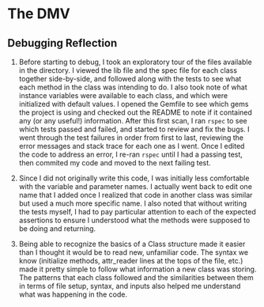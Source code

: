 # The DMV

## Debugging Reflection

1. Before starting to debug, I took an exploratory tour of the files available in the directory. I viewed the lib file and the spec file for each class together side-by-side, and followed along with the tests to see what each method in the class was intending to do. I also took note of what instance variables were available to each class, and which were initialized with default values. I opened the Gemfile to see which gems the project is using and checked out the README to note if it contained any (or any useful!) information. After this first scan, I ran `rspec` to see which tests passed and failed, and started to review and fix the bugs. I went through the test failures in order from first to last, reviewing the error messages and stack trace for each one as I went. Once I edited the code to address an error, I re-ran `rspec` until I had a passing test, then commited my code and moved to the next failing test.

2. Since I did not originally write this code, I was initially less comfortable with the variable and parameter names. I actually went back to edit one name that I added once I realized that code in another class was similar but used a much more specific name. I also noted that without writing the tests myself, I had to pay particular attention to each of the expected assertions to ensure I understood what the methods were supposed to be doing and returning.

3. Being able to recognize the basics of a Class structure made it easier than I thought it would be to read new, unfamiliar code. The syntax we know (initialize methods, attr_reader lines at the tops of the file, etc.) made it pretty simple to follow what information a new class was storing. The patterns that each class followed and the similarities between them in terms of file setup, syntax, and inputs also helped me understand what was happening in the code.
